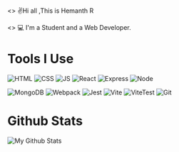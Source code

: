 <>  ✌️Hi all ,This is Hemanth R

<> 💻 I'm a Student and a Web Developer.



# Tools I Use

![HTML](https://img.shields.io/badge/html-mu?style=for-the-badge&logo=html5&logoColor=%23E34F26&labelColor=black&color=black)
![CSS](https://img.shields.io/badge/css-ss?style=for-the-badge&logo=css3&logoColor=%231572B6&labelColor=black&color=black)
![JS](https://img.shields.io/badge/javascript-lang?style=for-the-badge&logo=javascript&logoColor=%23F7DF1E&labelColor=black&color=black)
![React](https://img.shields.io/badge/React-library?style=for-the-badge&logo=react&logoColor=%2361DAFB&labelColor=black&color=black)
![Express](https://img.shields.io/badge/express-framework?style=for-the-badge&logo=express&logoColor=%23FFFFFF&labelColor=black&color=black)
![Node](https://img.shields.io/badge/node-js?style=for-the-badge&logo=nodedotjs&logoColor=%23339933&labelColor=black&color=black)

![MongoDB](https://img.shields.io/badge/mongodb-db?style=for-the-badge&logo=mongodb&logoColor=%2347A248&labelColor=black&color=black)
![Webpack](https://img.shields.io/badge/Webpack-bundler?style=for-the-badge&logo=webpack&logoColor=%238DD6F9&labelColor=black&color=black)
![Jest](https://img.shields.io/badge/jest-fw?style=for-the-badge&logo=jest&logoColor=%23C21325&labelColor=black&color=black)
![Vite](https://img.shields.io/badge/vite-tool?style=for-the-badge&logo=vite&logoColor=%23646CFF&labelColor=black&color=black)
![ViteTest](https://img.shields.io/badge/vitest-tool?style=for-the-badge&logo=vitest&logoColor=%236E9F18&labelColor=black&color=black)
![Git](https://img.shields.io/badge/git-vc?style=for-the-badge&logo=git&logoColor=%23F05032&labelColor=black&color=black)



# Github Stats

![My Github Stats](https://github-readme-stats.vercel.app/api?username=mohammednumaan&show_icons=true&theme=dark)


















